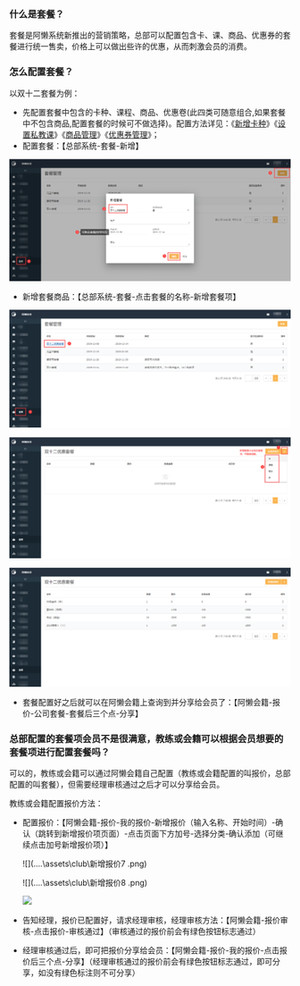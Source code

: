 ### 什么是套餐？

套餐是阿懒系统新推出的营销策略，总部可以配置包含卡、课、商品、优惠券的套餐进行统一售卖，价格上可以做出些许的优惠，从而刺激会员的消费。

### 怎么配置套餐？

以双十二套餐为例：

- 先配置套餐中包含的卡种、课程、商品、优惠卷(此四类可随意组合,如果套餐中不包含商品,配置套餐的时候可不做选择)。配置方法详见：《[新增卡种](https://alanfit.github.io/AlanHelpDoc/阿懒俱乐部版本/卡种/新增卡种)》《[设置私教课](https://alanfit.github.io/AlanHelpDoc/阿懒俱乐部版本/私教课/设置私教课)》《[商品管理](https://alanfit.github.io/AlanHelpDoc/阿懒俱乐部版本/商品管理/商品管理)》《[优惠券管理](https://alanfit.github.io/AlanHelpDoc/阿懒俱乐部版本/优惠券/优惠券管理)》；
- 配置套餐：【总部系统-套餐-新增】

![](../../assets/club/总部配置套餐.png)

- 新增套餐商品：【总部系统-套餐-点击套餐的名称-新增套餐项】

![](../../assets/club/配置套餐.png)

![](../../assets/club/配置套餐3.png)

![](../../assets/club/配置套餐4.png)

- 套餐配置好之后就可以在阿懒会籍上查询到并分享给会员了：【阿懒会籍-报价-公司套餐-套餐后三个点-分享】

### 总部配置的套餐项会员不是很满意，教练或会籍可以根据会员想要的套餐项进行配置套餐吗？

可以的，教练或会籍可以通过阿懒会籍自己配置（教练或会籍配置的叫报价，总部配置的叫套餐），但需要经理审核通过之后才可以分享给会员。

教练或会籍配置报价方法：

- 配置报价：【阿懒会籍-报价-我的报价-新增报价（输入名称、开始时间）-确认（跳转到新增报价项页面）-点击页面下方加号-选择分类-确认添加（可继续点击加号新增报价项）】

  

  ![](..\..\assets\club\新增报价7 .png)

  ![](..\..\assets\club\新增报价8 .png)

  ![](..\..\assets\club\新增报价111.png)

- 告知经理，报价已配置好，请求经理审核，经理审核方法：【阿懒会籍-报价审核-点击报价-审核通过】（审核通过的报价前会有绿色按钮标志通过）

- 经理审核通过后，即可把报价分享给会员：【阿懒会籍-报价-我的报价-点击报价后三个点-分享】（经理审核通过的报价前会有绿色按钮标志通过，即可分享，如没有绿色标注则不可分享）